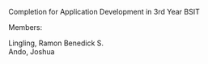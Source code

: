 Completion for Application Development in 3rd Year BSIT

Members:

Lingling, Ramon Benedick S. <br>
Ando, Joshua
